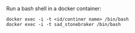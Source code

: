
Run a bash shell in a docker container:

```
docker exec -i -t <id/continer name> /bin/bash
docker exec -i -t sad_stonebraker /bin/bash
```


